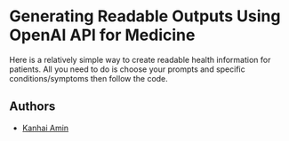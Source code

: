 # Generating Readable Outputs Using OpenAI API for Medicine

Here is a relatively simple way to create readable health information for patients. All you need to do is choose your prompts and specific conditions/symptoms then follow the code. 

## Authors

- [Kanhai Amin](https://scholar.google.com/citations?user=42TOEpAAAAAJ&hl=en&oi=ao)
